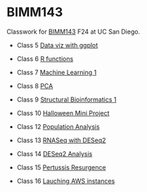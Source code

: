 # BIMM143 
Classwork for [BIMM143](https://bioboot.github.io/bimm143_F24/) F24 at UC San Diego. 


- Class 5 [Data viz with ggplot](https://github.com/samsonleung03/bimm143/blob/main/class05/class05.md)

- Class 6 [R functions](https://github.com/samsonleung03/bimm143/blob/main/class06/class06.1.md)

- Class 7 [Machine Learning 1](https://github.com/samsonleung03/bimm143/blob/main/Class07/Lab07.md)

- Class 8 [PCA](https://github.com/samsonleung03/bimm143/blob/main/class08/class08.md)

- Class 9 [Structural Bioinformatics 1](https://github.com/samsonleung03/bimm143/blob/main/Class09/Class09.md)

- Class 10 [Halloween Mini Project](https://github.com/samsonleung03/bimm143/blob/main/Class%2010/class10.pdf)

- Class 12 [Population Analysis](https://github.com/samsonleung03/bimm143/blob/main/HW%20Class%2012/HW-Class-12.pdf)

- Class 13 [RNASeq with DESeq2](https://github.com/samsonleung03/bimm143/blob/main/Class13/class13.pdf)

- Class 14 [DESeq2 Analysis](https://github.com/samsonleung03/bimm143/blob/main/Class%2014/Class-14.pdf)

- Class 15 [Pertussis Resurgence ](https://github.com/samsonleung03/bimm143/blob/main/Class%2015/class-15.pdf)

- Class 16 [Lauching AWS instances](https://github.com/samsonleung03/bimm143/blob/main/class16/class-16.pdf)
